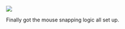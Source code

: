 ![](https://db-feed.s3.amazonaws.com/legacy/gif-2022-02-23_21-27-07-1645669788.gif)

Finally got the mouse snapping logic all set up. 
